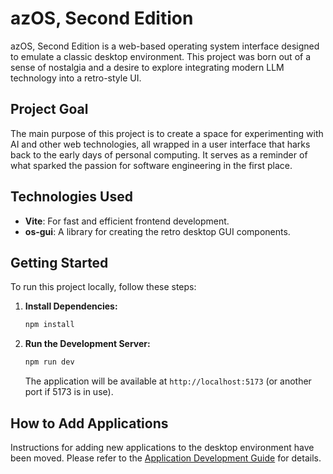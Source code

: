 # azOS, Second Edition

azOS, Second Edition is a web-based operating system interface designed to emulate a classic desktop environment. This project was born out of a sense of nostalgia and a desire to explore integrating modern LLM technology into a retro-style UI.

## Project Goal

The main purpose of this project is to create a space for experimenting with AI and other web technologies, all wrapped in a user interface that harks back to the early days of personal computing. It serves as a reminder of what sparked the passion for software engineering in the first place.

## Technologies Used

*   **Vite**: For fast and efficient frontend development.
*   **os-gui**: A library for creating the retro desktop GUI components.

## Getting Started

To run this project locally, follow these steps:

1.  **Install Dependencies:**
    ```bash
    npm install
    ```

2.  **Run the Development Server:**
    ```bash
    npm run dev
    ```
    The application will be available at `http://localhost:5173` (or another port if 5173 is in use).

## How to Add Applications

Instructions for adding new applications to the desktop environment have been moved. Please refer to the [Application Development Guide](./src/apps/README.md) for details.